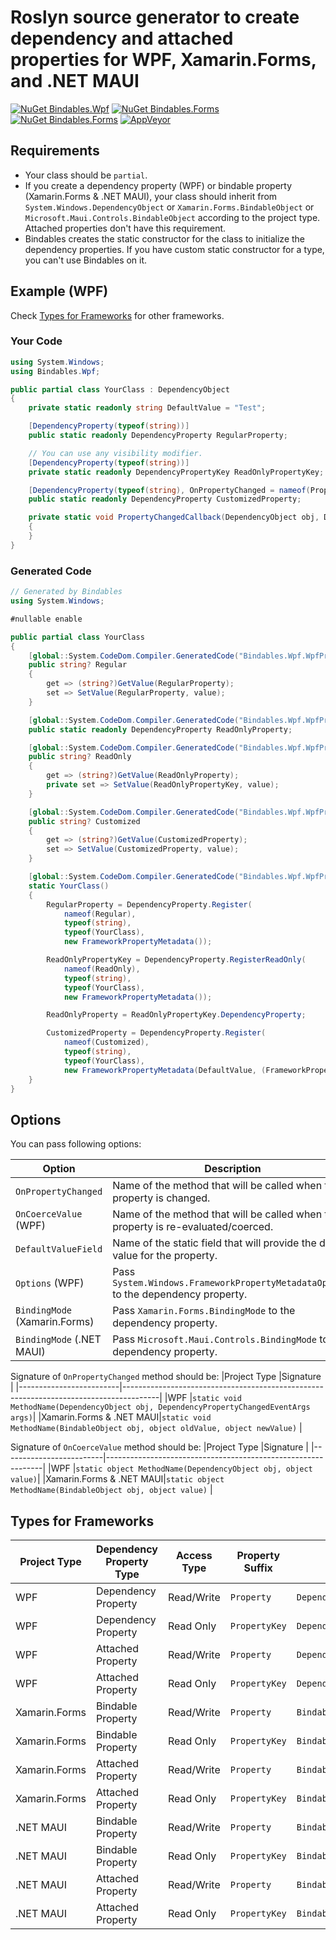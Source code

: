 
# Roslyn source generator to create dependency and attached properties for WPF, Xamarin.Forms, and .NET MAUI

[![NuGet Bindables.Wpf](https://img.shields.io/nuget/v/Bindables.Wpf.svg?label=Bindables.Wpf)](https://www.nuget.org/packages/Bindables.Wpf/)
[![NuGet Bindables.Forms](https://img.shields.io/nuget/v/Bindables.Forms.svg?label=Bindables.Forms)](https://www.nuget.org/packages/Bindables.Forms/)
[![NuGet Bindables.Forms](https://img.shields.io/nuget/v/Bindables.Maui.svg?label=Bindables.Maui)](https://www.nuget.org/packages/Bindables.Maui/)
[![AppVeyor](https://img.shields.io/appveyor/ci/notanaverageman/bindables.svg)](https://ci.appveyor.com/project/notanaverageman/bindables)

## Requirements

- Your class should be `partial`.
- If you create a dependency property (WPF) or bindable property (Xamarin.Forms & .NET MAUI), your class should inherit from `System.Windows.DependencyObject` or `Xamarin.Forms.BindableObject` or `Microsoft.Maui.Controls.BindableObject` according to the project type. Attached properties don't have this requirement.
- Bindables creates the static constructor for the class to initialize the dependency properties. If you have custom static constructor for a type, you can't use Bindables on it.

## Example (WPF)

Check [Types for Frameworks](#types-for-frameworks) for other frameworks.

### Your Code

```c#
using System.Windows;
using Bindables.Wpf;

public partial class YourClass : DependencyObject
{
    private static readonly string DefaultValue = "Test";

    [DependencyProperty(typeof(string))]
    public static readonly DependencyProperty RegularProperty;

    // You can use any visibility modifier.
    [DependencyProperty(typeof(string))]
    private static readonly DependencyPropertyKey ReadOnlyPropertyKey;

    [DependencyProperty(typeof(string), OnPropertyChanged = nameof(PropertyChangedCallback), DefaultValueField = nameof(DefaultValue), Options = FrameworkPropertyMetadataOptions.BindsTwoWayByDefault)]
    public static readonly DependencyProperty CustomizedProperty;

    private static void PropertyChangedCallback(DependencyObject obj, DependencyPropertyChangedEventArgs args)
    {
    }
}
```

### Generated Code

```c#
// Generated by Bindables
using System.Windows;

#nullable enable

public partial class YourClass
{
    [global::System.CodeDom.Compiler.GeneratedCode("Bindables.Wpf.WpfPropertyGenerator", "1.4.1")]
    public string? Regular
    {
        get => (string?)GetValue(RegularProperty);
        set => SetValue(RegularProperty, value);
    }

    [global::System.CodeDom.Compiler.GeneratedCode("Bindables.Wpf.WpfPropertyGenerator", "1.4.1")]
    public static readonly DependencyProperty ReadOnlyProperty;

    [global::System.CodeDom.Compiler.GeneratedCode("Bindables.Wpf.WpfPropertyGenerator", "1.4.1")]
    public string? ReadOnly
    {
        get => (string?)GetValue(ReadOnlyProperty);
        private set => SetValue(ReadOnlyPropertyKey, value);
    }

    [global::System.CodeDom.Compiler.GeneratedCode("Bindables.Wpf.WpfPropertyGenerator", "1.4.1")]
    public string? Customized
    {
        get => (string?)GetValue(CustomizedProperty);
        set => SetValue(CustomizedProperty, value);
    }

    [global::System.CodeDom.Compiler.GeneratedCode("Bindables.Wpf.WpfPropertyGenerator", "1.4.1")]
    static YourClass()
    {
        RegularProperty = DependencyProperty.Register(
            nameof(Regular),
            typeof(string),
            typeof(YourClass),
            new FrameworkPropertyMetadata());

        ReadOnlyPropertyKey = DependencyProperty.RegisterReadOnly(
            nameof(ReadOnly),
            typeof(string),
            typeof(YourClass),
            new FrameworkPropertyMetadata());

        ReadOnlyProperty = ReadOnlyPropertyKey.DependencyProperty;

        CustomizedProperty = DependencyProperty.Register(
            nameof(Customized),
            typeof(string),
            typeof(YourClass),
            new FrameworkPropertyMetadata(DefaultValue, (FrameworkPropertyMetadataOptions)256, PropertyChangedCallback));
    }
}
```

## Options

You can pass following options:

|Option                       | Description                                                                       |
|-----------------------------|-----------------------------------------------------------------------------------|
|`OnPropertyChanged`          | Name of the method that will be called when the property is changed.              |
|`OnCoerceValue` (WPF)        | Name of the method that will be called when the property is re-evaluated/coerced. |
|`DefaultValueField`          | Name of the static field that will provide the default value for the property.    |
|`Options` (WPF)              | Pass `System.Windows.FrameworkPropertyMetadataOptions` to the dependency property.|
|`BindingMode` (Xamarin.Forms)| Pass `Xamarin.Forms.BindingMode` to the dependency property.                      |
|`BindingMode` (.NET MAUI)    | Pass `Microsoft.Maui.Controls.BindingMode` to the dependency property.            |

Signature of `OnPropertyChanged` method should be:
|Project Type             |Signature                                                                              |
|-------------------------|---------------------------------------------------------------------------------------|
|WPF                      |`static void MethodName(DependencyObject obj, DependencyPropertyChangedEventArgs args)`|
|Xamarin.Forms & .NET MAUI|`static void MethodName(BindableObject obj, object oldValue, object newValue)`         |

Signature of `OnCoerceValue` method should be:
|Project Type             |Signature                                                     |
|-------------------------|--------------------------------------------------------------|
|WPF                      |`static object MethodName(DependencyObject obj, object value)`|
|Xamarin.Forms & .NET MAUI|`static object MethodName(BindableObject obj, object value)`  |

## Types for Frameworks

|Project Type |Dependency Property Type|Access Type|Property Suffix|Field Type             |Attribute Type                             |
|-------------|------------------------|-----------|---------------|-----------------------|-------------------------------------------|
|WPF          |Dependency Property     |Read/Write |`Property`     |`DependencyProperty`   |`Bindables.Wpf.DependencyPropertyAttribute`|
|WPF          |Dependency Property     |Read Only  |`PropertyKey`  |`DependencyPropertyKey`|`Bindables.Wpf.DependencyPropertyAttribute`|
|WPF          |Attached Property       |Read/Write |`Property`     |`DependencyProperty`   |`Bindables.Wpf.AttachedPropertyAttribute`  |
|WPF          |Attached Property       |Read Only  |`PropertyKey`  |`DependencyPropertyKey`|`Bindables.Wpf.AttachedPropertyAttribute`  |
|Xamarin.Forms|Bindable Property       |Read/Write |`Property`     |`BindableProperty`     |`Bindables.Forms.BindablePropertyAttribute`|
|Xamarin.Forms|Bindable Property       |Read Only  |`PropertyKey`  |`BindablePropertyKey`  |`Bindables.Forms.BindablePropertyAttribute`|
|Xamarin.Forms|Attached Property       |Read/Write |`Property`     |`BindableProperty`     |`Bindables.Forms.AttachedPropertyAttribute`|
|Xamarin.Forms|Attached Property       |Read Only  |`PropertyKey`  |`BindablePropertyKey`  |`Bindables.Forms.AttachedPropertyAttribute`|
|.NET MAUI    |Bindable Property       |Read/Write |`Property`     |`BindableProperty`     |`Bindables.Maui.BindablePropertyAttribute` |
|.NET MAUI    |Bindable Property       |Read Only  |`PropertyKey`  |`BindablePropertyKey`  |`Bindables.Maui.BindablePropertyAttribute` |
|.NET MAUI    |Attached Property       |Read/Write |`Property`     |`BindableProperty`     |`Bindables.Maui.AttachedPropertyAttribute` |
|.NET MAUI    |Attached Property       |Read Only  |`PropertyKey`  |`BindablePropertyKey`  |`Bindables.Maui.AttachedPropertyAttribute` |
